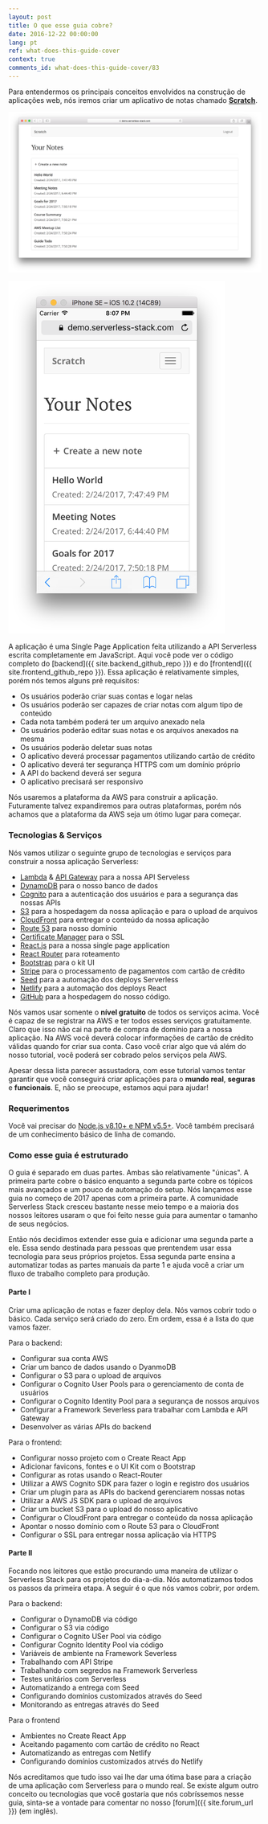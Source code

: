 ```yaml
---
layout: post
title: O que esse guia cobre?
date: 2016-12-22 00:00:00
lang: pt
ref: what-does-this-guide-cover
context: true
comments_id: what-does-this-guide-cover/83
---
```


Para entendermos os principais conceitos envolvidos na construção de aplicações web, nós iremos criar um aplicativo de notas chamado [**Scratch**](https://demo2.serverless-stack.com).

![Completed app desktop screenshot](/assets/completed-app-desktop.png)

<img alt="Versão de celular do aplicativo" src="/assets/completed-app-mobile.png" width="432" />

A aplicação é uma Single Page Application feita utilizando a API Serverless escrita completamente em JavaScript. Aqui você pode ver o código completo do [backend]({{ site.backend_github_repo }}) e do [frontend]({{ site.frontend_github_repo }}). Essa aplicação é relativamente simples, porém nós temos alguns pré requisitos:

- Os usuários poderão criar suas contas e logar nelas
- Os usuários poderão ser capazes de criar notas com algum tipo de conteúdo
- Cada nota também poderá ter um arquivo anexado nela
- Os usuários poderão editar suas notas e os arquivos anexados na mesma
- Os usuários poderão deletar suas notas
- O aplicativo deverá processar pagamentos utilizando cartão de crédito
- O aplicativo deverá ter segurança HTTPS com um domínio próprio
- A API do backend deverá ser segura
- O aplicativo precisará ser responsivo

Nós usaremos a plataforma da AWS para construir a aplicação. Futuramente talvez expandiremos para outras plataformas, porém nós achamos que a plataforma da AWS seja um ótimo lugar para começar.

### Tecnologias & Serviços

Nós vamos utilizar o seguinte grupo de tecnologias e serviços para construir a nossa aplicação Serverless:

- [Lambda][Lambda] & [API Gateway][APIG] para a nossa API Serveless
- [DynamoDB][DynamoDB] para o nosso banco de dados
- [Cognito][Cognito] para a autenticação dos usuários e para a segurança das nossas APIs
- [S3][S3] para a hospedagem da nossa aplicação e para o upload de arquivos
- [CloudFront][CF] para entregar o conteúdo da nossa aplicação
- [Route 53][R53] para nosso domínio
- [Certificate Manager][CM] para o SSL
- [React.js][React] para a nossa single page application
- [React Router][RR] para roteamento
- [Bootstrap][Bootstrap] para o kit UI
- [Stripe][Stripe] para o processamento de pagamentos com cartão de crédito
- [Seed][Seed] para a automação dos deploys Serverless
- [Netlify][Netlify] para a automação dos deploys React
- [GitHub][GitHub] para a hospedagem do nosso código.

Nós vamos usar somente o **nível gratuito** de todos os serviços acima. Você é capaz de se registrar na AWS e ter todos esses serviços gratuitamente. Claro que isso não cai na parte de compra de domínio para a nossa aplicação. Na AWS você deverá colocar informações de cartão de crédito válidas quando for criar sua conta. Caso você criar algo que vá além do nosso tutorial, você poderá ser cobrado pelos serviços pela AWS.

Apesar dessa lista parecer assustadora, com esse tutorial vamos tentar garantir que você conseguirá criar aplicações para o **mundo real**, **seguras** e **funcionais**. E, não se preocupe, estamos aqui para ajudar!

### Requerimentos

Você vai precisar do [Node.js v8.10+ e NPM v5.5+](https://nodejs.org/en/). Você também precisará de um conhecimento básico de linha de comando.

### Como esse guia é estruturado

O guia é separado em duas partes. Ambas são relativamente "únicas". A primeira parte cobre o básico enquanto a segunda parte cobre os tópicos mais avançados e um pouco de automação do setup. Nós lançamos esse guia no começo de 2017 apenas com a primeira parte. A comunidade Serverless Stack cresceu bastante nesse meio tempo e a maioria dos nossos leitores usaram o que foi feito nesse guia para aumentar o tamanho de seus negócios.

Então nós decidimos extender esse guia e adicionar uma segunda parte a ele. Essa sendo destinada para pessoas que prentendem usar essa tecnologia para seus próprios projetos. Essa segunda parte ensina a automatizar todas as partes manuais da parte 1 e ajuda você a criar um fluxo de trabalho completo para produção.

#### Parte I

Criar uma aplicação de notas e fazer deploy dela. Nós vamos cobrir todo o básico. Cada serviço será criado do zero. Em ordem, essa é a lista do que vamos fazer.

Para o backend:

- Configurar sua conta AWS
- Criar um banco de dados usando o DyanmoDB
- Configurar o S3 para o upload de arquivos
- Configurar o Cognito User Pools para o gerenciamento de conta de usuários
- Configurar o Cognito Identity Pool para a segurança de nossos arquivos
- Configurar a Framework Severless para trabalhar com Lambda e API Gateway
- Desenvolver as várias APIs do backend

Para o frontend:

- Configurar nosso projeto com o Create React App
- Adicionar favicons, fontes e o UI Kit com o Bootstrap
- Configurar as rotas usando o React-Router
- Utilizar a AWS Cognito SDK para fazer o login e registro dos usuários
- Criar um plugin para as APIs do backend gerenciarem nossas notas
- Utilizar a AWS JS SDK para o upload de arquivos
- Criar um bucket S3 para o upload do nosso aplicativo
- Configurar o CloudFront para entregar o conteúdo da nossa aplicação
- Apontar o nosso domínio com o Route 53 para o CloudFront
- Configurar o SSL para entregar nossa aplicação via HTTPS

#### Parte II

Focando nos leitores que estão procurando uma maneira de utilizar o Serverless Stack para os projetos do dia-a-dia. Nós automatizamos todos os passos da primeira etapa. A seguir é o que nós vamos cobrir, por ordem.

Para o backend:

- Configurar o DynamoDB via código
- Configurar o S3 via código
- Configurar o Cognito USer Pool via código
- Configurar Cognito Identity Pool via código
- Variáveis de ambiente na Framework Severless
- Trabalhando com API Stripe
- Trabalhando com segredos na Framework Serverless
- Testes unitários com Serverless
- Automatizando a entrega com Seed
- Configurando domínios customizados através do Seed
- Monitorando as entregas através do Seed

Para o frontend

- Ambientes no Create React App
- Aceitando pagamento com cartão de crédito no React
- Automatizando as entregas com Netlify
- Configurando domínios customizados atrvés do Netlify

Nós acreditamos que tudo isso vai lhe dar uma ótima base para a criação de uma aplicação com Serverless para o mundo real. Se existe algum outro conceito ou tecnologias que você gostaria que nós cobríssemos nesse guia, sinta-se a vontade para comentar no nosso [forum]({{ site.forum_url }}) (em inglês).

[Cognito]: https://aws.amazon.com/cognito/
[CM]: https://aws.amazon.com/certificate-manager
[R53]: https://aws.amazon.com/route53/
[CF]: https://aws.amazon.com/cloudfront/
[S3]: https://aws.amazon.com/s3/
[Bootstrap]: http://getbootstrap.com
[RR]: https://github.com/ReactTraining/react-router
[React]: https://facebook.github.io/react/
[DynamoDB]: https://aws.amazon.com/dynamodb/
[APIG]: https://aws.amazon.com/api-gateway/
[Lambda]: https://aws.amazon.com/lambda/
[Stripe]: https://stripe.com
[Seed]: https://seed.run
[Netlify]: https://netlify.com
[GitHub]: https://github.com
